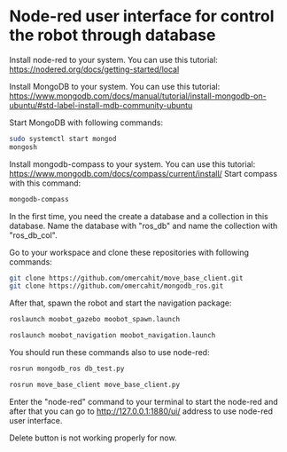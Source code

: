 # Node-red user interface for control the robot through database

Install node-red to your system.
You can use this tutorial: https://nodered.org/docs/getting-started/local

Install MongoDB to your system.
You can use this tutorial: https://www.mongodb.com/docs/manual/tutorial/install-mongodb-on-ubuntu/#std-label-install-mdb-community-ubuntu


Start MongoDB with following commands:
```bash
sudo systemctl start mongod
mongosh
```

Install mongodb-compass to your system. You can use this tutorial: https://www.mongodb.com/docs/compass/current/install/
Start compass with this command:
```bash
mongodb-compass
```

In the first time, you need the create a database and a collection in this database. Name the database with "ros_db" and name the collection with "ros_db_col".

Go to your workspace and clone these repositories with following commands:
```bash
git clone https://github.com/omercahit/move_base_client.git
git clone https://github.com/omercahit/mongodb_ros.git
```

After that, spawn the robot and start the navigation package:
```bash
roslaunch moobot_gazebo moobot_spawn.launch
```
```bash
roslaunch moobot_navigation moobot_navigation.launch
```

You should run these commands also to use node-red:
```bash
rosrun mongodb_ros db_test.py
```
```bash
rosrun move_base_client move_base_client.py
```

Enter the "node-red" command to your terminal to start the node-red and after that you can go to http://127.0.0.1:1880/ui/ address to use node-red user interface.

Delete button is not working properly for now.
